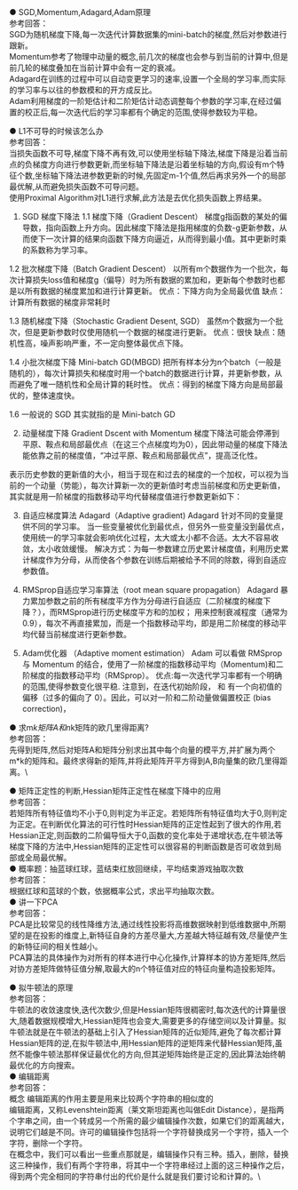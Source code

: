 ● SGD,Momentum,Adagard,Adam原理\
参考回答：\
SGD为随机梯度下降,每一次迭代计算数据集的mini-batch的梯度,然后对参数进行跟新。\
Momentum参考了物理中动量的概念,前几次的梯度也会参与到当前的计算中,但是前几轮的梯度叠加在当前计算中会有一定的衰减。\
Adagard在训练的过程中可以自动变更学习的速率,设置一个全局的学习率,而实际的学习率与以往的参数模和的开方成反比。\
Adam利用梯度的一阶矩估计和二阶矩估计动态调整每个参数的学习率,在经过偏置的校正后,每一次迭代后的学习率都有个确定的范围,使得参数较为平稳。

● L1不可导的时候该怎么办\
参考回答：\
当损失函数不可导,梯度下降不再有效,可以使用坐标轴下降法,梯度下降是沿着当前点的负梯度方向进行参数更新,而坐标轴下降法是沿着坐标轴的方向,假设有m个特征个数,坐标轴下降法进参数更新的时候,先固定m-1个值,然后再求另外一个的局部最优解,从而避免损失函数不可导问题。\
使用Proximal Algorithm对L1进行求解,此方法是去优化损失函数上界结果。

1. SGD 梯度下降法
1.1 梯度下降（Gradient Descent）
梯度g指函数的某处的偏导数，指向函数上升方向。因此梯度下降法是指用梯度的负数-g更新参数，从而使下一次计算的结果向函数下降方向逼近，从而得到最小值。其中更新时乘的系数称为学习率。


1.2 批次梯度下降（Batch Gradient Descent）
以所有m个数据作为一个批次，每次计算损失loss值和梯度g（偏导）时为所有数据的累加和，更新每个参数时也都是以所有数据的梯度累加和进行计算更新。
优点：下降方向为全局最优值 缺点：计算所有数据的梯度非常耗时

1.3 随机梯度下降（Stochastic Gradient Desent, SGD）
虽然m个数据为一个批次，但是更新参数时仅使用随机一个数据的梯度进行更新。
优点：很快 缺点：随机性高，噪声影响严重，不一定向整体最优点下降。

1.4 小批次梯度下降 Mini-batch GD(MBGD)
把所有样本分为n个batch（一般是随机的），每次计算损失和梯度时用一个batch的数据进行计算，并更新参数，从而避免了唯一随机性和全局计算的耗时性。
优点：得到的梯度下降方向是局部最优的，整体速度快。

1.6 一般说的 SGD 其实就指的是 Mini-batch GD


2. 动量梯度下降 Gradient Dscent with Momentum
梯度下降法可能会停滞到 平原、鞍点和局部最优点（在这三个点梯度均为0），因此带动量的梯度下降法能依靠之前的梯度值，“冲过平原、鞍点和局部最优点”，提高泛化性。


 表示历史参数的更新值的大小，相当于现在和过去的梯度的一个加权，可以视为当前的一个动量（势能），每次计算新一次的更新值时考虑当前梯度和历史更新值，其实就是用一阶梯度的指数移动平均代替梯度值进行参数更新如下：


3. 自适应梯度算法 Adagard（Adaptive gradient)
Adagard 针对不同的变量提供不同的学习率。 当一些变量被优化到最优点，但另外一些变量没到最优点，使用统一的学习率就会影响优化过程，太大或太小都不合适。太大不容易收敛，太小收敛缓慢。
解决方式：为每一参数建立历史累计梯度值，利用历史累计梯度作为分母，从而使各个参数在训练后期被给予不同的除数，得到自适应参数值。


4. RMSprop自适应学习率算法（root mean square propagation）
Adagard 暴力累加参数之前的所有梯度平方作为分母进行自适应（二阶梯度的梯度下降？），而RMSprop进行历史梯度平方和的加权；
用来控制衰减程度（通常为0.9），每次不再直接累加，而是一个指数移动平均，即是用二阶梯度的移动平均代替当前梯度进行更新参数。


5. Adam优化器 （Adaptive moment estimation）
Adam 可以看做 RMSprop 与 Momentum 的结合，使用了一阶梯度的指数移动平均（Momentum)和二阶梯度的指数移动平均（RMSprop）。
优点:每一次迭代学习率都有一个明确的范围,使得参数变化很平稳.
注意到，在迭代初始阶段， 和  有一个向初值的偏移（过多的偏向了 0）。因此，可以对一阶和二阶动量做偏置校正 (bias correction)，

● 求m*k矩阵A和n*k矩阵的欧几里得距离?\
参考回答：\
先得到矩阵,然后对矩阵A和矩阵分别求出其中每个向量的模平方,并扩展为两个m*k的矩阵和。最终求得新的矩阵,并将此矩阵开平方得到A,B向量集的欧几里得距离。\

● 矩阵正定性的判断,Hessian矩阵正定性在梯度下降中的应用\
参考回答：\
若矩阵所有特征值均不小于0,则判定为半正定。若矩阵所有特征值均大于0,则判定为正定。在判断优化算法的可行性时Hessian矩阵的正定性起到了很大的作用,若Hessian正定,则函数的二阶偏导恒大于0,函数的变化率处于递增状态,在牛顿法等梯度下降的方法中,Hessian矩阵的正定性可以很容易的判断函数是否可收敛到局部或全局最优解。\
● 概率题：抽蓝球红球，蓝结束红放回继续，平均结束游戏抽取次数\
参考回答：\
根据红球和蓝球的个数，依据概率公式，求出平均抽取次数。\
● 讲一下PCA\
参考回答：\
PCA是比较常见的线性降维方法,通过线性投影将高维数据映射到低维数据中,所期望的是在投影的维度上,新特征自身的方差尽量大,方差越大特征越有效,尽量使产生的新特征间的相关性越小。\
PCA算法的具体操作为对所有的样本进行中心化操作,计算样本的协方差矩阵,然后对协方差矩阵做特征值分解,取最大的n个特征值对应的特征向量构造投影矩阵。

● 拟牛顿法的原理\
参考回答：\
牛顿法的收敛速度快,迭代次数少,但是Hessian矩阵很稠密时,每次迭代的计算量很大,随着数据规模增大,Hessian矩阵也会变大,需要更多的存储空间以及计算量。拟牛顿法就是在牛顿法的基础上引入了Hessian矩阵的近似矩阵,避免了每次都计算Hessian矩阵的逆,在拟牛顿法中,用Hessian矩阵的逆矩阵来代替Hessian矩阵,虽然不能像牛顿法那样保证最优化的方向,但其逆矩阵始终是正定的,因此算法始终朝最优化的方向搜索。\
● 编辑距离\
参考回答：\
概念
编辑距离的作用主要是用来比较两个字符串的相似度的\
编辑距离，又称Levenshtein距离（莱文斯坦距离也叫做Edit Distance），是指两个字串之间，由一个转成另一个所需的最少编辑操作次数，如果它们的距离越大，说明它们越是不同。许可的编辑操作包括将一个字符替换成另一个字符，插入一个字符，删除一个字符。\
在概念中，我们可以看出一些重点那就是，编辑操作只有三种。插入，删除，替换这三种操作，我们有两个字符串，将其中一个字符串经过上面的这三种操作之后，得到两个完全相同的字符串付出的代价是什么就是我们要讨论和计算的。\
